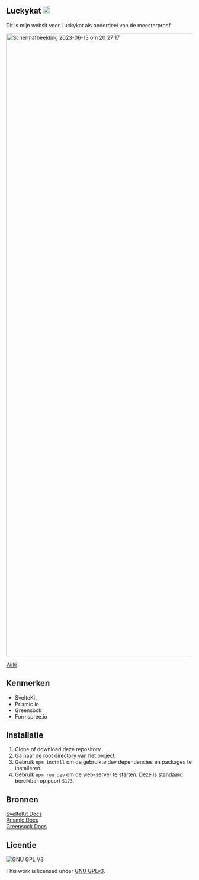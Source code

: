 
## Luckykat <img width="20" alt="Schermafbeelding 2023-06-13 om 20 27 17" src="https://github.com/SCNMC/Meesterproef-LuckyKat/assets/90189750/4bc9a081-0dd6-4052-9f0f-19b0e2f8ca81">



Dit is mijn websit voor Luckykat als onderdeel van de meesterproef.

<img width="1679" alt="Schermafbeelding 2023-06-13 om 20 27 17" src="https://github.com/SCNMC/Meesterproef-LuckyKat/assets/90189750/9453e82f-cc7a-4c4b-8ba2-d4399401c41a">




[Wiki]()
## Kenmerken

* SvelteKit
* Prismic.io
* Greensock
* Formspree.io

## Installatie

1. Clone of download deze repository
2. Ga naar de root directory van het project.
3. Gebruik `npm install` om de gebruikte dev dependencies en packages te installeren.
4. Gebruik `npm run dev` om de web-server te starten. Deze is standaard bereikbar op poort `5173`.

## Bronnen

[SvelteKit Docs](https://kit.svelte.dev/docs/introduction)
<br>
[Prismic Docs](https://prismic.io/docs/technologies/svelte)
<br>
[Greensock Docs](https://greensock.com/docs/)





## Licentie

![GNU GPL V3](https://www.gnu.org/graphics/gplv3-127x51.png)

This work is licensed under [GNU GPLv3](./LICENSE).
